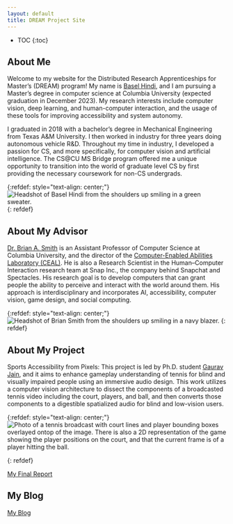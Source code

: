 ```yaml
---
layout: default
title: DREAM Project Site
---
```


* TOC
{:toc}

## About Me

Welcome to my website for the Distributed Research Apprenticeships for Master’s (DREAM) program! My name is [Basel Hindi](https://baselhindi.github.io), and I am pursuing a Master’s degree in computer science at Columbia University (expected graduation in December 2023). My research interests include computer vision, deep learning, and human-computer interaction, and the usage of these tools for improving accessibility and system autonomy.

I graduated in 2018 with a bachelor’s degree in Mechanical Engineering from Texas A&M University. I then worked in industry for three years doing autonomous vehicle R&D. Throughout my time in industry, I developed a passion for CS, and more specifically, for computer vision and artificial intelligence. The CS@CU MS Bridge program offered me a unique opportunity to transition into the world of graduate level CS by first providing the necessary coursework for non-CS undergrads. 

{:refdef: style="text-align: center;"}
![Headshot of Basel Hindi from the shoulders up smiling in a green sweater.](https://baselhindi.github.io/dreamprogram/images/Basel_Circle_Final.png)
{: refdef}

## About My Advisor

[Dr. Brian A. Smith](http://www.cs.columbia.edu/~brian/) is an Assistant Professor of Computer Science at Columbia University, and the director of the [Computer-Enabled Abilities Laboratory (CEAL)](https://ceal.cs.columbia.edu). He is also a Research Scientist in the Human–Computer Interaction research team at Snap Inc., the company behind Snapchat and Spectacles. His research goal is to develop computers that can grant people the ability to perceive and interact with the world around them. His approach is interdisciplinary and incorporates AI, accessibility, computer vision, game design, and social computing.

{:refdef: style="text-align: center;"}
![Headshot of Brian Smith from the shoulders up smiling in a navy blazer.](https://baselhindi.github.io/dreamprogram/images/Brian_Smith_Circle_Final.png)
{: refdef}


## About My Project

Sports Accessibility from Pixels: This project is led by Ph.D. student [Gaurav Jain](https://gaurav1302.github.io), and it aims to enhance gameplay understanding of tennis for blind and visually impaired people using an immersive audio design. This work utilizes a computer vision architecture to dissect the components of a broadcasted tennis video including the court, players, and ball, and then converts those components to a digestible spatialized audio for blind and low-vision users.

{:refdef: style="text-align: center;"}
![Photo of a tennis broadcast with court lines and player bounding boxes overlayed ontop of the image. There is also a 2D representation of the game showing the player positions on the court, and that the current frame is of a player hitting the ball.](https://baselhindi.github.io/dreamprogram/images/Tennis_Screenshot.jpg)


{: refdef}

[My Final Report](https://baselhindi.github.io/dreamprogram/files/finalreport.pdf)


## My Blog

[My Blog](blog.html)


